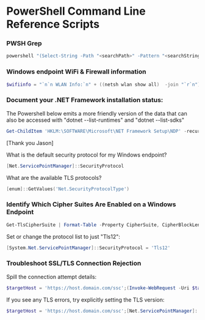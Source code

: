 # PowerShell Command Line Reference Scripts  

### PWSH Grep
```powershell
powershell "(Select-String -Path "<searchPath>" -Pattern "<searchString>)"
```

### Windows endpoint WiFi & Firewall information  
```powershell
$wifiinfo = "`n`n WLAN Info:`n" + ((netsh wlan show all)  -join "`r`n"); $wifiinfo = $wifiinfo + "`n`n Firewall Info:`n" + ((netsh firewall show all)  -join "`r`n"); Write-Host ($wifiinfo)
```

### Document your .NET Framework installation status:  
The Powershell below emits a more friendly version of the data that can also be accessed with "dotnet --list-runtimes" and "dotnet --list-sdks"  
```powershell
Get-ChildItem 'HKLM:\SOFTWARE\Microsoft\NET Framework Setup\NDP' -recurse | Get-ItemProperty -name Version,Release -EA 0 | Where { $_.PSChildName -match '^(?!S)\p{L}'} | Select PSChildName, Version, Release
```
[Thank you Jason]


What is the default security protocol for my Windows endpoint?
```powershell
[Net.ServicePointManager]::SecurityProtocol
```

What are the available TLS protocols?
```powershell
[enum]::GetValues('Net.SecurityProtocolType')
```

### Identify Which Cipher Suites Are Enabled on a Windows Endpoint  
```powershell
Get-TlsCipherSuite | Format-Table -Property CipherSuite, CipherBlockLength, Cipher, Hash, Name
```

Set or change the protocol list to just "Tls12":
```powershell
[System.Net.ServicePointManager]::SecurityProtocol = 'Tls12'
```

### Troubleshoot SSL/TLS Connection Rejection  
Spill the connection attempt details:  
```powershell
$targetHost = 'https://host.domain.com/ssc';(Invoke-WebRequest -Uri $targetHost).RawContent
```
If you see any TLS errors, try explicitly setting the TLS version:  
```powershell
$targetHost = 'https://host.domain.com/ssc';[Net.ServicePointManager]::SecurityProtocol = [Net.SecurityProtocolType]::Tls12; (Invoke-WebRequest -Uri $targetHost).RawContent
```

